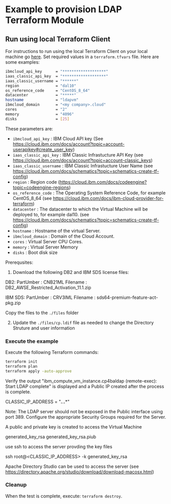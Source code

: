 
# Example to provision LDAP Terraform Module

## Run using local Terraform Client

For instructions to run using the local Terraform Client on your local machine go [here](../Using_Terraform.md).
Set required values in a `terraform.tfvars` file.  Here are some examples:

```bash
ibmcloud_api_key      = "*******************"
iaas_classic_api_key  = "*******************"
iaas_classic_username = "******"
region                = "dal10"
os_reference_code     = "CentOS_8_64"
datacenter            = "*****"
hostname              = "ldapvm"
ibmcloud_domain       = "<my company>.cloud" 
cores                 = "2"
memory                = "4096"
disks                 = [25]
```

These parameters are:

- `ibmcloud_api_key`        : IBM Cloud API key (See https://cloud.ibm.com/docs/account?topic=account-userapikey#create_user_key)
- `iaas_classic_api_key`    : IBM Classic Infrastucture API Key (see https://cloud.ibm.com/docs/account?topic=account-classic_keys)
- `iaas_classic_username`   : IBM Classic Infrastucture User Name (see https://cloud.ibm.com/docs/schematics?topic=schematics-create-tf-config)
- `region`                  : Region code (https://cloud.ibm.com/docs/codeengine?topic=codeengine-regions)
- `os_reference_code`       : The Operating System Reference Code, for example CentOS_8_64 (see https://cloud.ibm.com/docs/ibm-cloud-provider-for-terraform)
- `datacenter`              : The datacenter to which the Virtual Machine will be deployed to, for example dal10. (see https://cloud.ibm.com/docs/schematics?topic=schematics-create-tf-config)
- `hostname`                : Hostname of the virtual Server.
- `ibmcloud_domain`         : Domain of the Cloud Account.
- `cores`                   : Virtual Server CPU Cores.
- `memory`                  : Virtual Server Memory
- `disks`                   : Boot disk size


Prerequsites:

1. Download the following DB2 and IBM SDS license files:

DB2:
PartUmber   : CNB21ML
Filename    : DB2_AWSE_Restricted_Activation_11.1.zip

IBM SDS:
PartUmber   : CRV3IML
Filename    : sds64-premium-feature-act-pkg.zip

Copy the files to the `./files` folder

2. Update the `./files/cp.ldif` file as needed to change the Directory Struture and user information

### Execute the example

Execute the following Terraform commands:

```bash
terraform init
terraform plan
terraform apply -auto-approve
```

Verify the output "ibm_compute_vm_instance.cp4baldap (remote-exec): Start LDAP complete" is displayed and a Public IP created after the process is complete.

CLASSIC_IP_ADDRESS = "***.**.***.***"

Note: The LDAP server should not be exposed in the Public interface using port 389. Configure the appropriate Security Groups required for the Server.

A public and private key is created to access the Virtual Machine

generated_key_rsa
generated_key_rsa.piub

use ssh to access the server provding the key files

ssh root@<CLASSIC_IP_ADDRESS> -k generated_key_rsa

Apache Directory Studio can be used to access the server (see https://directory.apache.org/studio/download/download-macosx.html)

### Cleanup

When the test is complete, execute: `terraform destroy`.


